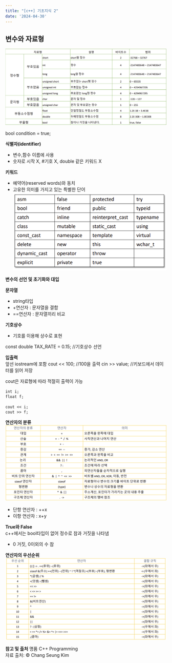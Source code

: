 ```yaml
---
title: "[c++] 기초지식 2"
date: '2024-04-30'
---
```

## 변수와 자료형
![alt text](image-1.png)

bool condition = true;

__식별자(identifier)__
- 변수,함수 이름에 사용
- 숫자로 시작 X, #기호 X, double 같은 키워드 X

__키워드__
- 예약어(reserved words)와 동치
- 고유한 의미를 가지고 있는 특별한 단어
![alt text](image-2.png)

__변수의 선언 및 초기화와 대입__

__문자열__
- string타입
- +연산자 : 문자열을 결합
- ==연산자 : 문자열끼리 비교

__기호상수__
- 기호를 이용해 상수로 표현

const double TAX_RATE = 0.15; //기호상수 선언

__입출력__  
앞선 iostream에 포함
cout << 100; //100을 출력
cin >> value; //키보드에서 데이터를 읽어 저장

cout은 자료형에 따라 적절히 출력이 가능
```
int i;
float f;

cout << i;
cout >> f;
```

__연산자의 분류__
![alt text](image-3.png)

- 단항 연산자 : ++x
- 이항 연산자 : x+y

__True와 False__  
c++에서는 bool타입이 없어 정수로 참과 거짓을 나타냄
- 0 거짓, 0이외의 수 참

__연산자의 우선순위__
![alt text](image-4.png)


__참고 및 출처__ 
명품 C++ Programming  
자료 출처: © Chang Seung Kim